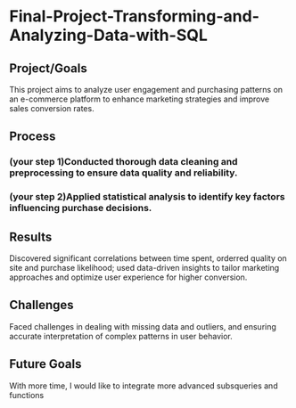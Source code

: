 # Final-Project-Transforming-and-Analyzing-Data-with-SQL

## Project/Goals
This project aims to analyze user engagement and purchasing patterns on an e-commerce platform to enhance marketing strategies and improve sales conversion rates.

## Process
### (your step 1)Conducted thorough data cleaning and preprocessing to ensure data quality and reliability.

### (your step 2)Applied statistical analysis  to identify key factors influencing purchase decisions.

## Results
Discovered significant correlations between time spent, orderred quality on site and purchase likelihood; used data-driven insights to tailor marketing approaches and optimize user experience for higher conversion.

## Challenges 
Faced challenges in dealing with missing data and outliers, and ensuring accurate interpretation of complex patterns in user behavior.

## Future Goals
With more time, I would like to integrate more advanced subsqueries and functions
